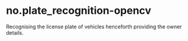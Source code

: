 # no.plate_recognition-opencv
Recognising the license plate of vehicles henceforth providing the owner details.
